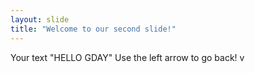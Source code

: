 ```yaml
---
layout: slide
title: "Welcome to our second slide!"
---
```

Your text "HELLO GDAY"
Use the left arrow to go back!
v

